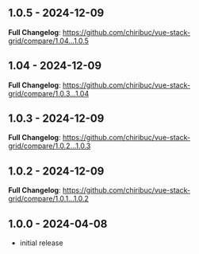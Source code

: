 ## 1.0.5 - 2024-12-09

**Full Changelog**: https://github.com/chiribuc/vue-stack-grid/compare/1.04...1.0.5

## 1.04 - 2024-12-09

**Full Changelog**: https://github.com/chiribuc/vue-stack-grid/compare/1.0.3...1.04

## 1.0.3 - 2024-12-09

**Full Changelog**: https://github.com/chiribuc/vue-stack-grid/compare/1.0.2...1.0.3

## 1.0.2 - 2024-12-09

**Full Changelog**: https://github.com/chiribuc/vue-stack-grid/compare/1.0.1...1.0.2

## 1.0.0 - 2024-04-08

- initial release
